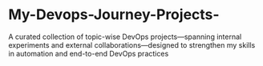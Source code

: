 # My-Devops-Journey-Projects-
A curated collection of topic-wise DevOps projects—spanning internal experiments and external collaborations—designed to strengthen my skills in automation and end-to-end DevOps practices
